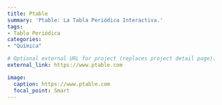 ```yaml
---
title: Ptable
summary: 'Ptable: La Tabla Periódica Interactiva.'
tags:
- Tabla Periódica
categories: 
- "Química"

# Optional external URL for project (replaces project detail page).
external_link: https://www.ptable.com

image:
  caption: https://www.ptable.com
  focal_point: Smart
---
```

